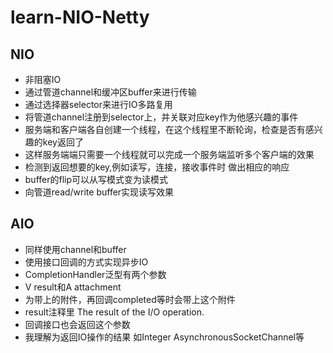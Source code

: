 # learn-NIO-Netty
## NIO
- 非阻塞IO
- 通过管道channel和缓冲区buffer来进行传输
- 通过选择器selector来进行IO多路复用
- 将管道channel注册到selector上，并关联对应key作为他感兴趣的事件
- 服务端和客户端各自创建一个线程，在这个线程里不断轮询，检查是否有感兴趣的key返回了
- 这样服务端端只需要一个线程就可以完成一个服务端监听多个客户端的效果
- 检测到返回想要的key,例如读写，连接，接收事件时 做出相应的响应
- buffer的flip可以从写模式变为读模式
- 向管道read/write buffer实现读写效果
## AIO
- 同样使用channel和buffer
- 使用接口回调的方式实现异步IO
- CompletionHandler泛型有两个参数 
- V result和A attachment
- 为带上的附件，再回调completed等时会带上这个附件
- result注释里 The result of the I/O operation.
- 回调接口也会返回这个参数
- 我理解为返回IO操作的结果 如Integer AsynchronousSocketChannel等
